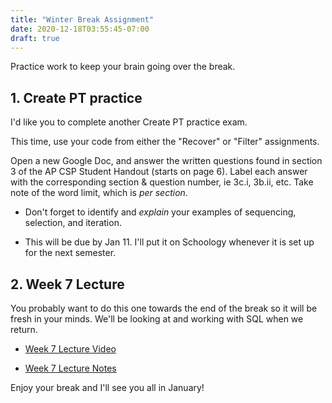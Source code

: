 ```yaml
---
title: "Winter Break Assignment"
date: 2020-12-18T03:55:45-07:00
draft: true
---
```


Practice work to keep your brain going over the break.
<!--more-->

## 1. Create PT practice

I'd like you to complete another Create PT practice exam.

This time, use your code from either the "Recover" or "Filter" assignments.

Open a new Google Doc, and answer the written questions found in section 3 of the AP CSP Student Handout (starts on page 6). Label each answer with the corresponding section & question number, ie 3c.i, 3b.ii, etc. Take note of the word limit, which is *per section*.

* Don't forget to identify and *explain* your examples of sequencing, selection, and iteration.

* This will be due by Jan 11. I'll put it on Schoology whenever it is set up for the next semester.

## 2. Week 7 Lecture

You probably want to do this one towards the end of the break so it will be fresh in your minds. We'll be looking at and working with SQL when we return.

* [Week 7 Lecture Video](https://video.cs50.io/u5pDdEKnbKA?screen=-nHi1mI60oI)

* [Week 7 Lecture Notes](https://cs50.harvard.edu/ap/2021/curriculum/x/notes/7/)

Enjoy your break and I'll see you all in January!